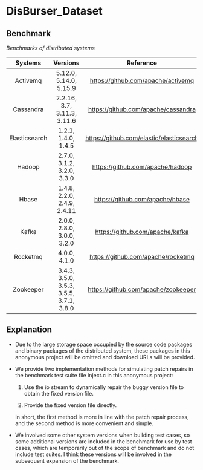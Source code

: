 # DisBurser_Dataset

## Benchmark

*Benchmarks of distributed systems*

| Systems | Versions | Reference | Download URL |
| :----: | :----: | :----: | :----: |
|       Activemq      |       5.12.0, 5.14.0, 5.15.9        |          https://github.com/apache/activemq         | https://activemq.apache.org/download-archives |
|       Cassandra     |       2.2.16, 3.7, 3.11.3, 3.11.6        |          https://github.com/apache/cassandra        | https://archive.apache.org/dist/cassandra/        |
|       Elasticsearch |       1.2.1, 1.4.0, 1.4.5        |          https://github.com/elastic/elasticsearch   | https://github.com/elastic/elasticsearch/tags |
|       Hadoop        |       2.7.0, 3.1.2, 3.2.0, 3.3.0        |          https://github.com/apache/hadoop           | https://archive.apache.org/dist/hadoop/common/ |
|       Hbase         |       1.4.8, 2.2.0, 2.4.9, 2.4.11        |          https://github.com/apache/hbase            | https://archive.apache.org/dist/hbase/ |
|       Kafka         |       2.0.0, 2.8.0, 3.0.0, 3.2.0        |          https://github.com/apache/kafka            | https://kafka.apache.org/downloads |
|       Rocketmq      |       4.0.0, 4.1.0        |          https://github.com/apache/rocketmq         | https://rocketmq.apache.org/download |
|       Zookeeper     |       3.4.3, 3.5.0, 3.5.3, 3.5.5, 3.7.1, 3.8.0        |          https://github.com/apache/zookeeper        |https://github.com/apache/zookeeper/tags|



## Explanation

- Due to the large storage space occupied by the source code packages and binary packages of the distributed system, these packages in this anonymous project will be omitted and download URLs will be provided.

- We provide two implementation methods for simulating patch repairs in the benchmark test suite file inject.c in this anonymous project:

  1. Use the io stream to dynamically repair the buggy version file to obtain the fixed version file.

  2. Provide the fixed version file directly.

  In short, the first method is more in line with the patch repair process, and the second method is more convenient and simple.

- We involved some other system versions when building test cases, so some additional versions are included in the benchmark for use by test cases, which are temporarily out of the scope of benchmark and do not include test suites. I think these versions will be involved in the subsequent expansion of the benchmark.
